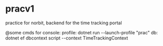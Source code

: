 ﻿# pracv1
practice for norbit, backend for the time tracking portal

@some cmds for console: 
profile:
dotnet run --launch-profile "prac"
db:
dotnet ef dbcontext script --context TimeTrackingContext
